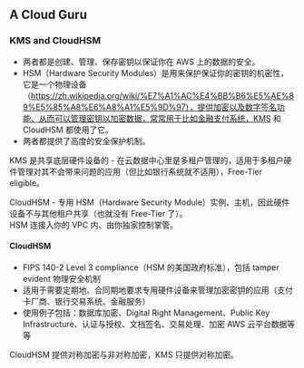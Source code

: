 ## A Cloud Guru
  
### KMS and CloudHSM
* 两者都是创建、管理、保存密钥以保证你在 AWS 上的数据的安全。  
* HSM（Hardware Security Modules）是用来保护保证你的密钥的机密性，它是一个物理设备（https://zh.wikipedia.org/wiki/%E7%A1%AC%E4%BB%B6%E5%AE%89%E5%85%A8%E6%A8%A1%E5%9D%97），提供加密以及数字签名功能、从而可以管理密钥以加密数据，常常用于比如金融支付系统，KMS 和 CloudHSM 都使用了它。  
* 两者都提供了高度的安全保护机制。  
  
KMS 是共享底层硬件设备的 - 在云数据中心里是多租户管理的，适用于多租户硬件管理对其不会带来问题的应用（但比如银行系统就不适用），Free-Tier eligible。  
  
CloudHSM - 专用 HSM（Hardware Security Module）实例、主机，因此硬件设备不与其他租户共享（也就没有 Free-Tier 了）。  
HSM 连接入你的 VPC 内、由你独家控制掌管。  
  
#### CloudHSM
* FIPS 140-2 Level 3 compliance（HSM 的美国政府标准），包括 tamper evident 物理安全机制
* 适用于需要定期地、合同期地要求专用硬件设备来管理加密密钥的应用（支付卡厂商、银行交易系统、金融服务）
* 使用例子包括：数据库加密、Digital Right Management、Public Key Infrastructure、认证与授权、文档签名、交易处理、加密 AWS 云平台数据等等
  
CloudHSM 提供对称加密与非对称加密，KMS 只提供对称加密。  